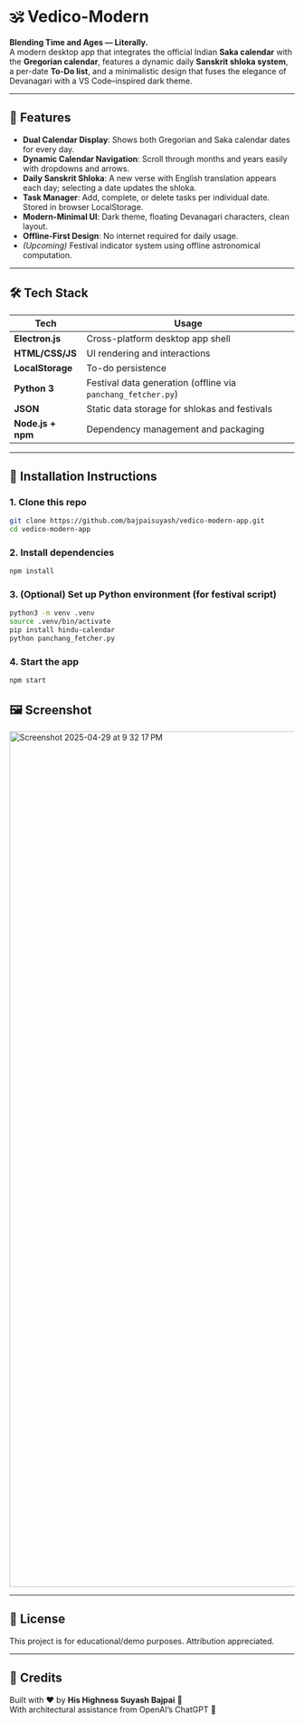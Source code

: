 # 🕉️ Vedico-Modern

**Blending Time and Ages — Literally.**  
A modern desktop app that integrates the official Indian **Saka calendar** with the **Gregorian calendar**, features a dynamic daily **Sanskrit shloka system**, a per-date **To-Do list**, and a minimalistic design that fuses the elegance of Devanagari with a VS Code–inspired dark theme.

---

## 📅 Features

- **Dual Calendar Display**: Shows both Gregorian and Saka calendar dates for every day.
- **Dynamic Calendar Navigation**: Scroll through months and years easily with dropdowns and arrows.
- **Daily Sanskrit Shloka**: A new verse with English translation appears each day; selecting a date updates the shloka.
- **Task Manager**: Add, complete, or delete tasks per individual date. Stored in browser LocalStorage.
- **Modern-Minimal UI**: Dark theme, floating Devanagari characters, clean layout.
- **Offline-First Design**: No internet required for daily usage.
- *(Upcoming)* Festival indicator system using offline astronomical computation.

---

## 🛠️ Tech Stack

| Tech | Usage |
|------|-------|
| **Electron.js** | Cross-platform desktop app shell |
| **HTML/CSS/JS** | UI rendering and interactions |
| **LocalStorage** | To-do persistence |
| **Python 3** | Festival data generation (offline via `panchang_fetcher.py`) |
| **JSON** | Static data storage for shlokas and festivals |
| **Node.js + npm** | Dependency management and packaging |

---

## 🚀 Installation Instructions

### 1. Clone this repo

```bash
git clone https://github.com/bajpaisuyash/vedico-modern-app.git
cd vedico-modern-app
```
### 2. Install dependencies
```bash
npm install
```
### 3. (Optional) Set up Python environment (for festival script)
```bash
python3 -m venv .venv
source .venv/bin/activate
pip install hindu-calendar
python panchang_fetcher.py
```
### 4. Start the app
```bash
npm start
```
## 🖼️ Screenshot
<img width="1512" alt="Screenshot 2025-04-29 at 9 32 17 PM" src="https://github.com/user-attachments/assets/5cc9ff6a-c9a6-4ea2-9ffa-cd14701a9bab" />

---

## 📄 License

This project is for educational/demo purposes. Attribution appreciated.

---

## 🙏 Credits

Built with ❤️ by **His Highness Suyash Bajpai** 👑  
With architectural assistance from OpenAI’s ChatGPT 🤖

